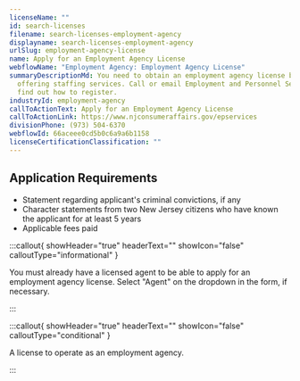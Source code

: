 ```yaml
---
licenseName: ""
id: search-licenses
filename: search-licenses-employment-agency
displayname: search-licenses-employment-agency
urlSlug: employment-agency-license
name: Apply for an Employment Agency License
webflowName: "Employment Agency: Employment Agency License"
summaryDescriptionMd: You need to obtain an employment agency license before
  offering staffing services. Call or email Employment and Personnel Services to
  find out how to register.
industryId: employment-agency
callToActionText: Apply for an Employment Agency License
callToActionLink: https://www.njconsumeraffairs.gov/epservices
divisionPhone: (973) 504-6370
webflowId: 66aceee0cd5b0c6a9a6b1158
licenseCertificationClassification: ""
---
```

## Application Requirements

* Statement regarding applicant's criminal convictions, if any
* Character statements from two New Jersey citizens who have known the applicant for at least 5 years
* Applicable fees paid

:::callout{ showHeader="true" headerText="" showIcon="false" calloutType="informational" }

You must already have a licensed agent to be able to apply for an employment agency license. Select "Agent" on the dropdown in the form, if necessary.

:::

:::callout{ showHeader="true" headerText="" showIcon="false" calloutType="conditional" }

A license to operate as an employment agency.

:::